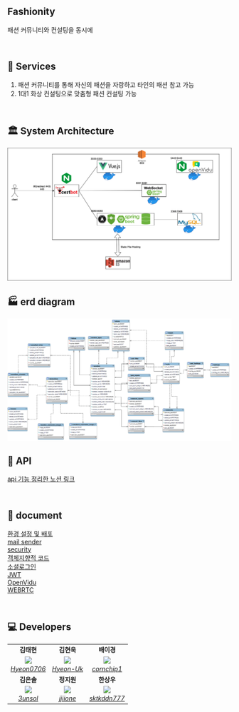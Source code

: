## Fashionity

패션 커뮤니티와 컨설팅을 동시에

<br/>

## 🚀 Services

1. 패션 커뮤니티를 통해 자신의 패션을 자랑하고 타인의 패션 참고 가능
2. 1대1 화상 컨설팅으로 맞춤형 패션 컨설팅 가능

<br/>

## 🏛 System Architecture

<img src = "./img/system-architecture.png">

<br/>

## 🏭 erd diagram

<img src = "./img/erd.png">

<br/>

## 🍊 API

[api 기능 정리한 노션 링크](https://www.notion.so/API-d41cb070f3e14dfd935a144ef888a65d?pvs=4)

<br/>

## 📝 document

[환경 설정 및 배포](./document/setting-distribution.md)  
[mail sender](./document/mail-sender.md)  
[security](./document/security.md)  
[객체지향적 코드](./document/object-oriented.md)  
[소셜로그인](./document/social-login.md)  
[JWT](./document/jwt.md)  
[OpenVidu](./document/openvidu.md)  
[WEBRTC](./document/webrtc.md)

<br/>

## 💻 Developers

<div align="center">
<table>
    <tr align="center">
        <td><B>김태현</B></td>
        <td><B>김현욱</B></td>
        <td><B>배이경</B></td>
    </tr>
    <tr align="center">
        <td>
            <img src="https://github.com/Hyeon0706.png?size=100">
            <br>
            <a href="https://github.com/Hyeon0706"><I>Hyeon0706</I></a>
        </td>
        <td>
            <img src="https://github.com/Hyeon-Uk.png?size=100">
            <br>
            <a href="https://github.com/Hyeon-Uk"><I>Hyeon-Uk</I></a>
        </td>
        <td>
            <img src="https://github.com/cornchip1.png?size=100">
            <br>
            <a href="https://github.com/cornchip1"><I>cornchip1</I></a>
        </td>
    </tr>
    <tr align="center">
        <td><B>김은솔</B></td>
        <td><B>정지원</B></td>
        <td><B>한상우</B></td>
    </tr>
    <tr align="center">
        <td>
            <img src="https://github.com/3unsol.png?size=100">
            <br>
            <a href="https://github.com/3unsol"><I>3unsol</I></a>
        </td>
        <td>
            <img src="https://github.com/jjiione.png?size=100">
            <br>
            <a href="https://github.com/jjiione"><I>jjiione</I></a>
        </td>
        <td>
            <img src="https://github.com/sktkddn777.png?size=100">
            <br>
            <a href="https://github.com/sktkddn777"><I>sktkddn777</I></a>
        </td>
    </tr>
</table>
</div>
